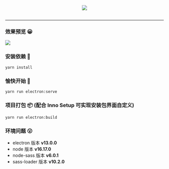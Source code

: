 &emsp;
&emsp;
<div align="center" >
  <img src="https://files.catbox.moe/yb4s71.png" />
</div>
&emsp;

***

### 效果预览 😀
![](https://github.com/Lfzzz/banzhouRecorder/blob/master/README/pre.gif)

### 安装依赖 🔑

```
yarn install
```

### 愉快开始 🎉

```
yarn run electron:serve
```

### 项目打包 📦 (配合 Inno Setup 可实现安装包界面自定义)

```
yarn run electron:build
```

### 环境问题 😮

- electron 版本 **v13.0.0**
- node 版本 **v16.17.0**  
- node-sass 版本 **v6.0.1**
- sass-loader 版本 **v10.2.0**
